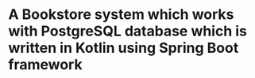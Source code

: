 # A Bookstore system which works with PostgreSQL database which is written in Kotlin using Spring Boot framework

